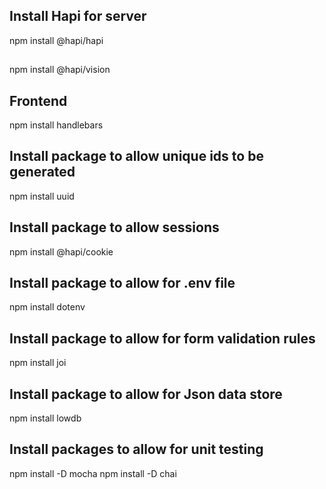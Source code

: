 ## Install Hapi for server
npm install @hapi/hapi

##
npm install @hapi/vision

## Frontend
npm install handlebars

## Install package to allow unique ids to be generated
npm install uuid

## Install package to allow sessions
npm install @hapi/cookie

## Install package to allow for .env file
npm install dotenv

## Install package to allow for form validation rules
npm install joi

## Install package to allow for Json data store
npm install lowdb

## Install packages to allow for unit testing
npm install -D mocha
npm install -D chai




